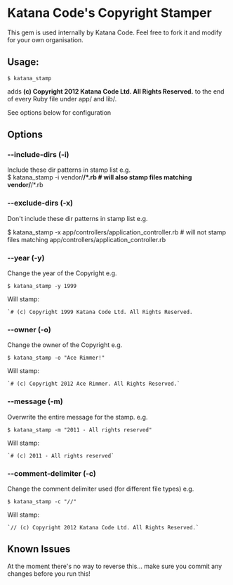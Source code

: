 # Katana Code's Copyright Stamper

This gem is used internally by Katana Code. Feel free to fork it and modify for your 
own organisation.

## Usage: 

    $ katana_stamp

adds **(c) Copyright 2012 Katana Code Ltd. All Rights Reserved.** to the end of every Ruby file under app/ and lib/.

See options below for configuration

## Options

###  --include-dirs (-i)

Include these dir patterns in stamp list
e.g.    
     $ katana_stamp -i vendor/**/*.rb # will also stamp files matching vendor/**/*.rb
     
### --exclude-dirs (-x)

Don't include these dir patterns in stamp list
e.g.
   
   $ katana_stamp -x app/controllers/application_controller.rb # will not stamp files matching app/controllers/application_controller.rb

### --year (-y)

Change the year of the Copyright
e.g.

    $ katana_stamp -y 1999
    
Will stamp:

    `# (c) Copyright 1999 Katana Code Ltd. All Rights Reserved.  
 
### --owner (-o)

Change the owner of the Copyright
e.g.

    $ katana_stamp -o "Ace Rimmer!"

Will stamp:

    `# (c) Copyright 2012 Ace Rimmer. All Rights Reserved.`
 
### --message (-m)

Overwrite the entire message for the stamp.
e.g.
    
    $ katana_stamp -m "2011 - All rights reserved"

Will stamp:

    `# (c) 2011 - All rights reserved`

### --comment-delimiter (-c)
    
Change the comment delimiter used (for different file types)
e.g.

    $ katana_stamp -c "//"

Will stamp:

    `// (c) Copyright 2012 Katana Code Ltd. All Rights Reserved.`
    
## Known Issues

At the moment there's no way to reverse this... make sure you commit any changes before you
run this!